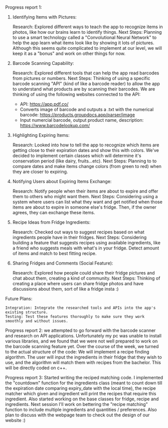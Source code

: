 Progress report 1:
1. Identifying Items with Pictures:


    Research: Explored different ways to teach the app to recognize items in photos, like how our brains learn to identify things.
    Next Steps: Planning to use a smart technology called a "Convolutional Neural Network" to help the app learn what items look like by showing it lots of pictures. Although this seems quite complicated to implement at our level, we will keep it as a "bonus" and work on other things for now.

2. Barcode Scanning Capability:

    Research: Explored different tools that can help the app read barcodes from pictures or numbers.
    Next Steps: Thinking of using a specific barcode scanning "API" (kind of like a barcode reader) to allow the app to understand what products are by scanning their barcodes.
   We are thinking of using the following websites connected to the API:
   - API: https://app.pdf.co/
   - Converts image of barcode and outputs a .txt with the numerical barcode: https://products.groupdocs.app/parser/image
   - Input numercial barcode, output product name, description: https://www.barcodelookup.com/


3. Highlighting Expiring Items:

    Research: Looked into how to tell the app to recognize which items are getting close to their expiration dates and show this with colors. We've decided to implement certain classes which will determine it's conservation period (like dairy, fruits...etc). 
    Next Steps: Planning to to compare dates and make items change colors (from green to red) when they are closer to expiring.

4. Notifying Users about Expiring Items Exchange:

    Research: Notify people when their items are about to expire and offer them to others who might want them.
    Next Steps: Considering using a system where users can list what they want and get notified when those items are about to expire in someone else's fridge. Then, if the owner agrees, they can exchange these items.

5. Recipe Ideas from Fridge Ingredients:

    Research: Checked out ways to suggest recipes based on what ingredients people have in their fridges.
    Next Steps: Considering building a feature that suggests recipes using available ingredients, like a friend who suggests meals with what's in your fridge. Detect amount of items and match to best fitting recipe.

6. Sharing Fridges and Comments (Social Feature):

    Research: Explored how people could share their fridge pictures and chat about them, creating a kind of community.
    Next Steps: Thinking of creating a place where users can share fridge photos and have discussions about them, sort of like a fridge insta :)

Future Plans:

    Integration: Integrate the researched tools and APIs into the app's existing structure.
    Testing: Test these features thoroughly to make sure they work smoothly and without issues.



Progress report 2:
we attempted to go forward with the barcode scanner and research on API applications. Unfortunately my pc was unable to install various libraries, and we found that we were not well prepared to work on the barcode scanning feature yet. Over the course of the week, we turned to the actual structure of the code:
We will implement a recipe finding algorithm. The user will input the ingredients in their fridge that they wish to use, and the algorithm will match them with recipes from the bachelor. This will be directly coded on c++.

Progress report 3:
Started writing the reciped matching code. I implemented the "countdown" function for the ingredients class (meant to count down till the expiration date comparing expiry_date with the local time), the recipe matcher which given and ingredient will print the recipes that require this ingredient. Also started working on the base classes for fridge, recipe and ingredients. Next session I'll work on bettering the "recipe matching" function to include multiple ingredients and quantities / preferences. Also plan to discuss with the webpage team to check out the design of our website :)
